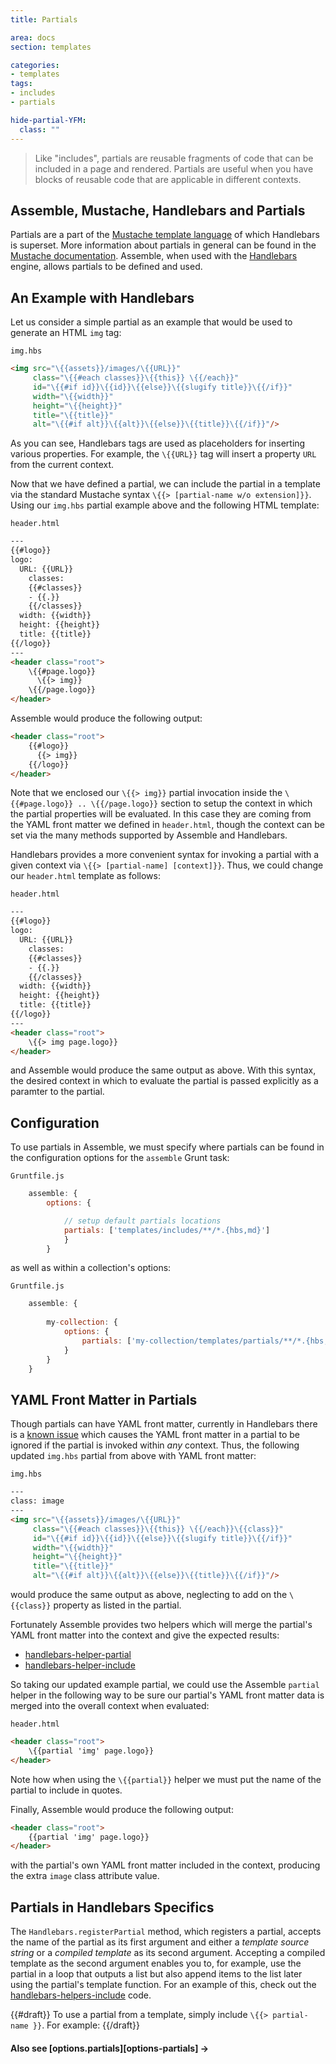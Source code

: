```yaml
---
title: Partials

area: docs
section: templates

categories:
- templates
tags:
- includes
- partials

hide-partial-YFM:
  class: ""
---
```


> Like "includes", partials are reusable fragments of code that can be included in a page and rendered. Partials are useful when you have blocks of reusable code that are applicable in different contexts.

## Assemble, Mustache, Handlebars and Partials

Partials are a part of the [Mustache template language](http://mustache.github.io/) of which Handlebars is superset.  More information about partials in general can be found in the [Mustache documentation](http://mustache.github.io/mustache.5.html). Assemble, when used with the [Handlebars](http://handlebarsjs.com/) engine, allows partials to be defined and used. 

## An Example with Handlebars

Let us consider a simple partial as an example that would be used to generate an HTML `img` tag:

`img.hbs`
```html
<img src="\{{assets}}/images/\{{URL}}"
     class="\{{#each classes}}\{{this}} \{{/each}}"
     id="\{{#if id}}\{{id}}\{{else}}\{{slugify title}}\{{/if}}"
     width="\{{width}}"
     height="\{{height}}"
     title="\{{title}}"
     alt="\{{#if alt}}\{{alt}}\{{else}}\{{title}}\{{/if}}"/>
```

As you can see, Handlebars tags are used as placeholders for inserting various properties. For example, the `\{{URL}}` tag will insert a property `URL` from the current context.

Now that we have defined a partial, we can include the partial in a template via the standard Mustache syntax `\{{> [partial-name w/o extension]}}`.  Using our `img.hbs` partial example above and the following HTML template:

`header.html`
```html
---
{{#logo}}
logo:
  URL: {{URL}}
    classes:
    {{#classes}}
    - {{.}}
    {{/classes}}
  width: {{width}}
  height: {{height}}
  title: {{title}}
{{/logo}}
---
<header class="root">
    \{{#page.logo}}
      \{{> img}}
    \{{/page.logo}}
</header>
```
Assemble would produce the following output:

```html
<header class="root">
    {{#logo}}
      {{> img}}
    {{/logo}}
</header>
```

Note that we enclosed our `\{{> img}}` partial invocation inside the `\{{#page.logo}} .. \{{/page.logo}}` section to setup the context in which the partial properties will be evaluated.  In this case they are coming from the YAML front matter we defined in `header.html`, though the context can be set via the many methods supported by Assemble and Handlebars.

Handlebars provides a more convenient syntax for invoking a partial with a given context via `\{{> [partial-name] [context]}}`. Thus, we could change our `header.html` template as follows:

`header.html`
```html
---
{{#logo}}
logo:
  URL: {{URL}}
    classes:
    {{#classes}}
    - {{.}}
    {{/classes}}
  width: {{width}}
  height: {{height}}
  title: {{title}}
{{/logo}}
---
<header class="root">
    \{{> img page.logo}}
</header>
```
and Assemble would produce the same output as above. With this syntax, the desired context in which to evaluate the partial is passed explicitly as a paramter to the partial.

## Configuration

To use partials in Assemble, we must specify where partials can be found in the configuration options for the `assemble` Grunt task:

`Gruntfile.js`
```js
    assemble: {
        options: {

            // setup default partials locations
            partials: ['templates/includes/**/*.{hbs,md}']
            }
        }
```

as well as within a collection's options:

`Gruntfile.js`
```js
    assemble: {
      
        my-collection: {
            options: {
                partials: ['my-collection/templates/partials/**/*.{hbs,md}']
            }
        }
    }
```

## YAML Front Matter in Partials

Though partials can have YAML front matter, currently in Handlebars there is a [known issue](https://github.com/wycats/handlebars.js/pull/182) which causes the YAML front matter in a partial to be ignored if the partial is invoked within *any* context. Thus, the following updated `img.hbs` partial from above with YAML front matter:

`img.hbs`
```html
---
class: image
---
<img src="\{{assets}}/images/\{{URL}}"
     class="\{{#each classes}}\{{this}} \{{/each}}\{{class}}"
     id="\{{#if id}}\{{id}}\{{else}}\{{slugify title}}\{{/if}}"
     width="\{{width}}"
     height="\{{height}}"
     title="\{{title}}"
     alt="\{{#if alt}}\{{alt}}\{{else}}\{{title}}\{{/if}}"/>
```

would produce the same output as above, neglecting to add on the `\{{class}}` property as listed in the partial.

Fortunately Assemble provides two helpers which will merge the partial's YAML front matter into the context and give the expected results:

* [handlebars-helper-partial](https://github.com/helpers/handlebars-helper-partial)
* [handlebars-helper-include](https://github.com/helpers/handlebars-helper-include)

So taking our updated example partial, we could use the Assemble `partial` helper in the following way to be sure our partial's YAML front matter data is merged into the overall context when evaluated:

`header.html`
```html
<header class="root">
    \{{partial 'img' page.logo}}
</header>
```

Note how when using the `\{{partial}}` helper we must put the name of the partial to include in quotes.

Finally, Assemble would produce the following output:

```html
<header class="root">
    {{partial 'img' page.logo}}
</header>
```
with the partial's own YAML front matter included in the context, producing the extra `image` class attribute value.

## Partials in Handlebars Specifics

The `Handlebars.registerPartial` method, which registers a partial, accepts the name of the partial as its first argument and either a _template source string_ or a _compiled template_ as its second argument. Accepting a compiled template as the second argument enables you to, for example, use the partial in a loop that outputs a list but also append items to the list later using the partial's template function. For an example of this, check out the [handlebars-helpers-include](https://github.com/helpers/handlebars-helper-include/blob/master/index.js) code.


{{#draft}}
To use a partial from a template, simply include `\{{> partial-name }}`. For example:
{{/draft}}

#### Also see [options.partials][options-partials] →
